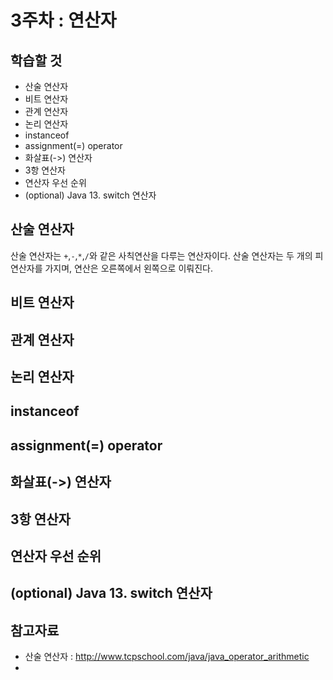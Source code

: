 # 3주차 : 연산자
## 학습할 것
- 산술 연산자
- 비트 연산자
- 관계 연산자
- 논리 연산자
- instanceof
- assignment(=) operator
- 화살표(->) 연산자
- 3항 연산자
- 연산자 우선 순위
- (optional) Java 13. switch 연산자

## 산술 연산자
산술 연산자는 `+`,`-`,`*`,`/`와 같은 사칙연산을 다루는 연산자이다.
산술 연산자는 두 개의 피연산자를 가지며, 연산은 오른쪽에서 왼쪽으로 이뤄진다.



## 비트 연산자
## 관계 연산자
## 논리 연산자
## instanceof
## assignment(=) operator
## 화살표(->) 연산자
## 3항 연산자
## 연산자 우선 순위
## (optional) Java 13. switch 연산자




## 참고자료
- 산술 연산자 : http://www.tcpschool.com/java/java_operator_arithmetic
- 
